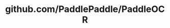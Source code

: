 ---
layout: post
title: github.com/PaddlePaddle/PaddleOCR
categories: link
tags: [انگلیسی, گیت‌هاب, برنامه‌نویسی]
---